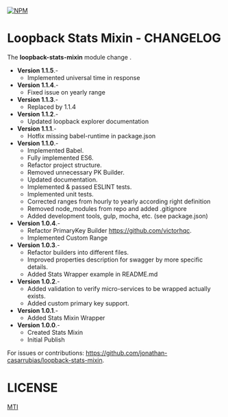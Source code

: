 [![NPM](https://nodei.co/npm/loopback-stats-mixin.png?compact=true)](https://nodei.co/npm/loopback-stats-mixin/)

Loopback Stats Mixin - CHANGELOG
=============

The **loopback-stats-mixin** module change .

- **Version 1.1.5**.- 
    - Implemented universal time in response
- **Version 1.1.4**.- 
    - Fixed issue on yearly range
- **Version 1.1.3**.- 
    - Replaced by 1.1.4
- **Version 1.1.2**.- 
    - Updated loopback explorer documentation
- **Version 1.1.1**.- 
    - Hotfix missing babel-runtime in package.json
- **Version 1.1.0**.- 
    - Implemented Babel.
    - Fully implemented ES6.
    - Refactor project structure.
    - Removed unnecessary PK Builder.
    - Updated documentation.
    - Implemented & passed ESLINT tests.
    - Implemented unit tests.
    - Corrected ranges from hourly to yearly according right definition
    - Removed node_modules from repo and added .gitignore
    - Added development tools, gulp, mocha, etc. (see package.json)
- **Version 1.0.4**.- 
    - Refactor PrimaryKey Builder <https://github.com/victorhqc>.
    - Implemented Custom Range
- **Version 1.0.3**.- 
    - Refactor builders into different files.
    - Improved properties description for swagger by more specific details.
    - Added Stats Wrapper example in README.md
- **Version 1.0.2**.- 
    - Added validation to verify micro-services to be wrapped actually exists.
    - Added custom primary key support.
- **Version 1.0.1**.- 
    - Added Stats Mixin Wrapper 
- **Version 1.0.0**.- 
    - Created Stats Mixin
    - Initial Publish

For issues or contributions: https://github.com/jonathan-casarrubias/loopback-stats-mixin.


LICENSE
=============
[MTI](LICENSE)